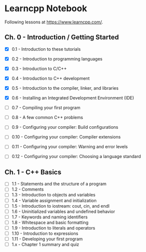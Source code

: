 # Learncpp Notebook

Following lessons at https://www.learncpp.com/.

## Ch. 0 - Introduction / Getting Started
- [X] 0.1 - Introduction to these tutorials
- [X] 0.2 - Introduction to programming languages
- [X] 0.3 - Introduction to C/C++
- [X] 0.4 - Introduction to C++ development
- [X] 0.5 - Introduction to the compiler, linker, and libraries
- [X] 0.6 - Installing an Integrated Development Environment (IDE)
- [ ] 0.7 - Compiling your first program
- [ ] 0.8 - A few common C++ problems
- [ ] 0.9 - Configuring your compiler: Build configurations
- [ ] 0.10 - Configuring your compiler: Compiler extensions
- [ ] 0.11 - Configuring your compiler: Warning and error levels
- [ ] 0.12 - Configuring your compiler: Choosing a language standard


## Ch. 1 - C++ Basics

- [ ] 1.1 - Statements and the structure of a program
- [ ] 1.2 - Comments
- [ ] 1.3 - Introduction to objects and variables
- [ ] 1.4 - Variable assignment and initialization
- [ ] 1.5 - Introduction to iostream: cout, cin, and endl
- [ ] 1.6 - Uninitialized variables and undefined behavior
- [ ] 1.7 - Keywords and naming identifiers
- [ ] 1.8 - Whitespace and basic formatting
- [ ] 1.9 - Introduction to literals and operators
- [ ] 1.10 - Introduction to expressions
- [ ] 1.11 - Developing your first program
- [ ] 1.x - Chapter 1 summary and quiz
